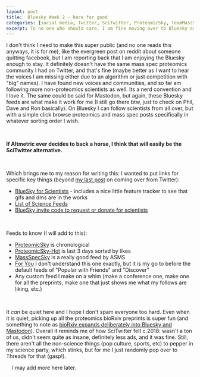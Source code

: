 ```yaml
---
layout: post
title:  Bluesky Week 2 - here for good
categories: [social media, Twitter, SciTwitter, ProteomicSky, TeamMassSpec]
excerpt: To no one who should care, I am fine moving over to Bluesky as my daily driver
---
```


I don't think I need to make this super public (and no one reads this anyways, it is for me), like the evergreen post on reddit about someone quitting facebook, but I am reporting back that I am enjoying the Bluesky enough to stay. It definitely doesn't have the same mass spec proteomics community I had on Twitter, and that's fine (maybe better as I want to hear the voices I am missing either due to an algorithm or just competition with "big" names). I have found new voices and communities, and so far am following more non-proteomics scientists as well. Its a nerd convention and I love it. The same could be said for Mastodon, but again, these Bluesky feeds are what make it work for me (I still go there btw, just to check on Phil, Dave and Ron basically). On Bluesky I can follow scientists from all over, but with a simple click browse proteomics and mass spec posts specifically in whatever sorting order I wish. 

&nbsp;  

**If Altmetric ever decides to back a horse, I think that will easily be the SciTwitter alternative.**

&nbsp;  

Which brings me to my reason for writing this: I wanted to put links for specific key things (beyond [my last post](https://neely.github.io/MagicBlueSky/) on coming over from Twitter):
- [BlueSky for Scientists](https://docs.google.com/document/d/1aPddaH-d7N53jZm1S3vUrfjVVy5nykPQz6qd7QpPCQE/edit#heading=h.58mkl21vxs3m) - includes a nice little feature tracker to see that gifs and dms are in the works
- [List of Science Feeds](https://docs.google.com/spreadsheets/d/1tJw1r_Dif9AN6lVNNaZ-nwDdbM7tPemobo5_S2aEl_U/edit)
- [BlueSky invite code to request or donate for scientists](https://docs.google.com/forms/d/e/1FAIpQLSdYI6kGH9Ez75pq1EtkpqWLiuAhmpFekH0utRMB4MHQvF-fbg/viewform?pli=1&pli=1)

&nbsp;  

Feeds to know (I will add to this):
- [ProteomicSky](https://bsky.app/profile/did:plc:gl7bvz3uo4ym2fnmvgkjzeb3/feed/aaakx5my5bkl2) is chronological
- [ProteomicSky-Hot](https://bsky.app/profile/did:plc:gl7bvz3uo4ym2fnmvgkjzeb3/feed/aaalgayjgixrs) is last 3 days sorted by likes
- [MassSpecSky](https://bsky.app/profile/did:plc:wtkjo7nc6ijkzwp44pqgsvre/feed/aaanf23wnf5si) is a really good feed by ASMS
- [For You](https://bsky.app/profile/did:plc:wqowuobffl66jv3kpsvo7ak4/feed/the-algorithm) I don't understand this one exactly, but it is my go to before the default feeds of "Popular with Friends" and "Discover"
- Any custom feed I make on a whim (make a conference one, make one for all the preprints, make one that just shows me what my follows are liking, etc.)

&nbsp;  

It *can* be quiet here and I hope I don't spam everyone too hard. Even when it is quiet, picking up all the proteomics bioRxiv preprints is super fun (and something to note as [bioRxiv expands deliberately into Bluesky and Mastodon](https://connect.biorxiv.org/news/2023/09/27/biorxiv_expands_on_social_platforms)). Overall it reminds me of how SciTwitter felt c.2018: wasn't a ton of us, didn't seem quite as insane, definitely less ads, and it was fine. Still, there aren't all the non-science things (pop culture, sports, etc) to pepper in my science party, which stinks, but for me I just randomly pop over to Threads for that (gasp!).


&nbsp;
&nbsp;
I may add more here later.


&nbsp;  
&nbsp;  
&nbsp;  

